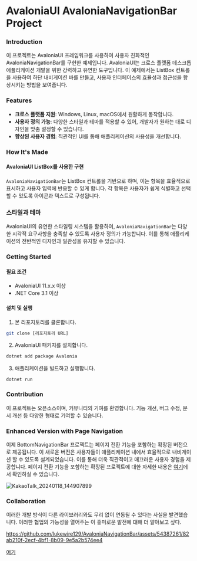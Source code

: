 # AvaloniaUI AvaloniaNavigationBar Project
### Introduction
이 프로젝트는 AvaloniaUI 프레임워크를 사용하여 사용자 친화적인 AvaloniaNavigationBar를 구현한 예제입니다. AvaloniaUI는 크로스 플랫폼 데스크톱 애플리케이션 개발을 위한 강력하고 유연한 도구입니다. 이 예제에서는 ListBox 컨트롤을 사용하여 하단 내비게이션 바를 만들고, 사용자 인터페이스의 효율성과 접근성을 향상시키는 방법을 보여줍니다.

### Features
- **크로스 플랫폼 지원**: Windows, Linux, macOS에서 원활하게 동작합니다.
- **사용자 정의 가능**: 다양한 스타일과 테마를 적용할 수 있어, 개발자가 원하는 대로 디자인을 맞춤 설정할 수 있습니다.
- **향상된 사용자 경험**: 직관적인 UI를 통해 애플리케이션의 사용성을 개선합니다.
### How It's Made
#### AvaloniaUI ListBox를 사용한 구현
`AvaloniaNavigationBar`는 ListBox 컨트롤을 기반으로 하며, 이는 항목을 효율적으로 표시하고 사용자 입력에 반응할 수 있게 합니다. 각 항목은 사용자가 쉽게 식별하고 선택할 수 있도록 아이콘과 텍스트로 구성됩니다.

### 스타일과 테마
AvaloniaUI의 유연한 스타일링 시스템을 활용하여, `AvaloniaNavigationBar`는 다양한 시각적 요구사항을 충족할 수 있도록 사용자 정의가 가능합니다. 이를 통해 애플리케이션의 전반적인 디자인과 일관성을 유지할 수 있습니다.

### Getting Started
#### 필요 조건
- AvaloniaUI 11.x.x 이상
- .NET Core 3.1 이상
#### 설치 및 실행
1. 본 리포지토리를 클론합니다.
```bash
git clone [리포지토리 URL]
```

2. AvaloniaUI 패키지를 설치합니다.
```csharp
dotnet add package Avalonia
```

3. 애플리케이션을 빌드하고 실행합니다.
```arduino
dotnet run
```

### Contribution
이 프로젝트는 오픈소스이며, 커뮤니티의 기여를 환영합니다. 기능 개선, 버그 수정, 문서 개선 등 다양한 형태로 기여할 수 있습니다.

### Enhanced Version with Page Navigation
이제 BottomNavigationBar 프로젝트는 페이지 전환 기능을 포함하는 확장된 버전으로 제공됩니다. 이 새로운 버전은 사용자들이 애플리케이션 내에서 효율적으로 내비게이션 할 수 있도록 설계되었습니다. 이를 통해 더욱 직관적이고 매끄러운 사용자 경험을 제공합니다. 페이지 전환 기능을 포함하는 확장된 프로젝트에 대한 자세한 내용은 [여기](https://github.com/lukewire129/AvaloniaNavigationPage)에서 확인하실 수 있습니다.

![KakaoTalk_20240118_144907899](https://github.com/lukewire129/AvaloniaNavigationBar/assets/54387261/1d2607c2-1ad6-42f5-af75-276e03f66855)

### Collaboration
이러한 개발 방식이 다른 라이브러리와도 무리 없이 연동될 수 있다는 사실을 발견했습니다.
이러한 협업의 가능성을 열어주는 이 흥미로운 발전에 대해 더 알아보고 싶다.


https://github.com/lukewire129/AvaloniaNavigationBar/assets/54387261/82ab210f-2ecf-4bf1-8b09-9e5a2b574ee4



[여기](https://github.com/AvaloniaInside/Shell)




